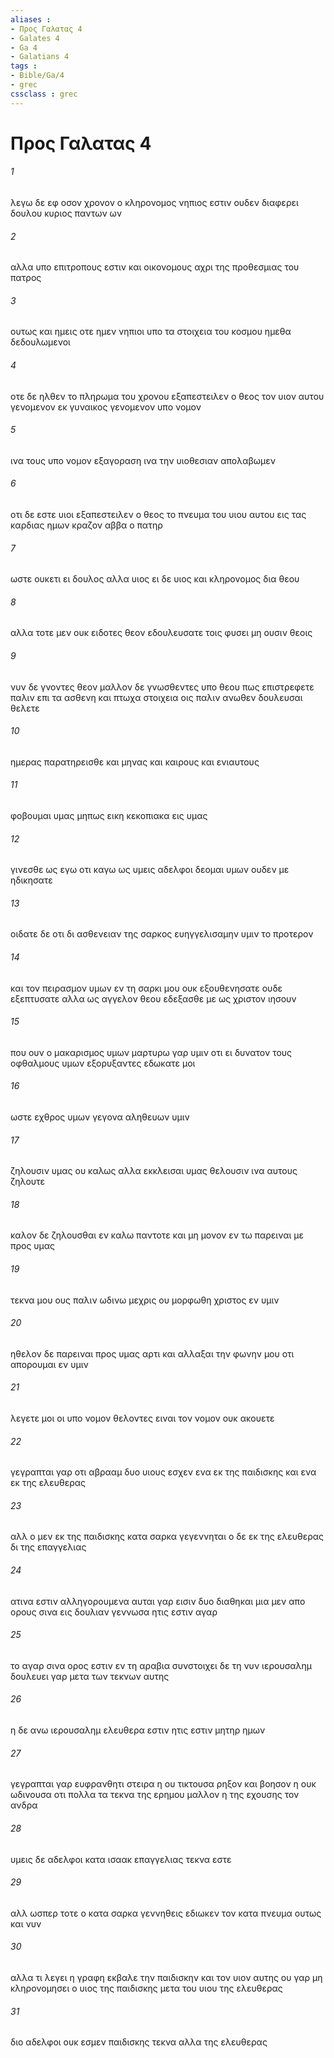 ```yaml
---
aliases : 
- Προς Γαλατας 4
- Galates 4
- Ga 4
- Galatians 4
tags : 
- Bible/Ga/4
- grec
cssclass : grec
---
```


# Προς Γαλατας 4

###### 1
λεγω δε εφ οσον χρονον ο κληρονομος νηπιος εστιν ουδεν διαφερει δουλου κυριος παντων ων
###### 2
αλλα υπο επιτροπους εστιν και οικονομους αχρι της προθεσμιας του πατρος
###### 3
ουτως και ημεις οτε ημεν νηπιοι υπο τα στοιχεια του κοσμου ημεθα δεδουλωμενοι
###### 4
οτε δε ηλθεν το πληρωμα του χρονου εξαπεστειλεν ο θεος τον υιον αυτου γενομενον εκ γυναικος γενομενον υπο νομον
###### 5
ινα τους υπο νομον εξαγοραση ινα την υιοθεσιαν απολαβωμεν
###### 6
οτι δε εστε υιοι εξαπεστειλεν ο θεος το πνευμα του υιου αυτου εις τας καρδιας ημων κραζον αββα ο πατηρ
###### 7
ωστε ουκετι ει δουλος αλλα υιος ει δε υιος και κληρονομος δια θεου
###### 8
αλλα τοτε μεν ουκ ειδοτες θεον εδουλευσατε τοις φυσει μη ουσιν θεοις
###### 9
νυν δε γνοντες θεον μαλλον δε γνωσθεντες υπο θεου πως επιστρεφετε παλιν επι τα ασθενη και πτωχα στοιχεια οις παλιν ανωθεν δουλευσαι θελετε
###### 10
ημερας παρατηρεισθε και μηνας και καιρους και ενιαυτους
###### 11
φοβουμαι υμας μηπως εικη κεκοπιακα εις υμας
###### 12
γινεσθε ως εγω οτι καγω ως υμεις αδελφοι δεομαι υμων ουδεν με ηδικησατε
###### 13
οιδατε δε οτι δι ασθενειαν της σαρκος ευηγγελισαμην υμιν το προτερον
###### 14
και τον πειρασμον υμων εν τη σαρκι μου ουκ εξουθενησατε ουδε εξεπτυσατε αλλα ως αγγελον θεου εδεξασθε με ως χριστον ιησουν
###### 15
που ουν ο μακαρισμος υμων μαρτυρω γαρ υμιν οτι ει δυνατον τους οφθαλμους υμων εξορυξαντες εδωκατε μοι
###### 16
ωστε εχθρος υμων γεγονα αληθευων υμιν
###### 17
ζηλουσιν υμας ου καλως αλλα εκκλεισαι υμας θελουσιν ινα αυτους ζηλουτε
###### 18
καλον δε ζηλουσθαι εν καλω παντοτε και μη μονον εν τω παρειναι με προς υμας
###### 19
τεκνα μου ους παλιν ωδινω μεχρις ου μορφωθη χριστος εν υμιν
###### 20
ηθελον δε παρειναι προς υμας αρτι και αλλαξαι την φωνην μου οτι απορουμαι εν υμιν
###### 21
λεγετε μοι οι υπο νομον θελοντες ειναι τον νομον ουκ ακουετε
###### 22
γεγραπται γαρ οτι αβρααμ δυο υιους εσχεν ενα εκ της παιδισκης και ενα εκ της ελευθερας
###### 23
αλλ ο μεν εκ της παιδισκης κατα σαρκα γεγεννηται ο δε εκ της ελευθερας δι της επαγγελιας
###### 24
ατινα εστιν αλληγορουμενα αυται γαρ εισιν δυο διαθηκαι μια μεν απο ορους σινα εις δουλιαν γεννωσα ητις εστιν αγαρ
###### 25
το αγαρ σινα ορος εστιν εν τη αραβια συνστοιχει δε τη νυν ιερουσαλημ δουλευει γαρ μετα των τεκνων αυτης
###### 26
η δε ανω ιερουσαλημ ελευθερα εστιν ητις εστιν μητηρ ημων
###### 27
γεγραπται γαρ ευφρανθητι στειρα η ου τικτουσα ρηξον και βοησον η ουκ ωδινουσα οτι πολλα τα τεκνα της ερημου μαλλον η της εχουσης τον ανδρα
###### 28
υμεις δε αδελφοι κατα ισαακ επαγγελιας τεκνα εστε
###### 29
αλλ ωσπερ τοτε ο κατα σαρκα γεννηθεις εδιωκεν τον κατα πνευμα ουτως και νυν
###### 30
αλλα τι λεγει η γραφη εκβαλε την παιδισκην και τον υιον αυτης ου γαρ μη κληρονομησει ο υιος της παιδισκης μετα του υιου της ελευθερας
###### 31
διο αδελφοι ουκ εσμεν παιδισκης τεκνα αλλα της ελευθερας
